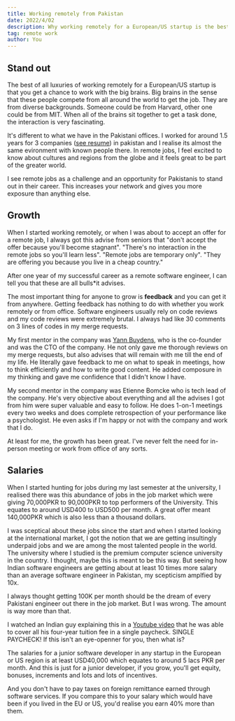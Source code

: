 ```yaml
---
title: Working remotely from Pakistan
date: 2022/4/02
description: Why working remotely for a European/US startup is the best ever thing for a Pakistani.
tag: remote work
author: You
---
```


## Stand out

The best of all luxuries of working remotely for a European/US startup is that you get a chance to work with the big brains. Big brains in the sense that these people compete from all around the world to get the job. They are from diverse backgrounds. Someone could be from Harvard, other one could be from MIT. When all of the brains sit together to get a task done, the interaction is very fascinating.

It's different to what we have in the Pakistani offices. I worked for around 1.5 years for 3 companies ([see resume](/resume)) in pakistan and I realise its almost the same evironment with known people there. In remote jobs, I feel excited to know about cultures and regions from the globe and it feels great to be part of the greater world.

I see remote jobs as a challenge and an opportunity for Pakistanis to stand out in their career. This increases your network and gives you more exposure than anything else.

## Growth

When I started working remotely, or when I was about to accept an offer for a remote job, I always got this advise from seniors that "don't accept the offer because you'll become stagnant". "There's no interaction in the remote jobs so you'll learn less". "Remote jobs are temporary only". "They are offering you because you live in a cheap country."

After one year of my successful career as a remote software engineer, I can tell you that these are all bulls*it advises. 

The most important thing for anyone to grow is **feedback** and you can get it from anywhere. Getting feedback has nothing to do with whether you work remotely or from office. Software engineers usually rely on code reviews and my code reviews were extremely brutal. I always had like 30 comments on 3 lines of codes in my merge requests. 

My first mentor in the company was [Yann Buydens](https://yannbuy.com/), who is the co-founder and was the CTO of the company. He not only gave me thorough reviews on my merge requests, but also advises that will remain with me till the end of my life. He literally gave feedback to me on what to speak in meetings, how to think efficiently and how to write good content. He added composure in my thinking and gave me confidence that I didn't know I have.

My second mentor in the company was Etienne Bomcke who is tech lead of the company. He's very objective about everything and all the advises I got from him were super valuable and easy to follow. He does 1-on-1 meetings every two weeks and does complete retrospection of your performance like a psychologist. He even asks if I'm happy or not with the company and work that I do.

At least for me, the growth has been great. I've never felt the need for in-person meeting or work from office of any sorts.

## Salaries

When I started hunting for jobs during my last semester at the university, I realised there was this abundance of jobs in the job market which were giving 70,000PKR to 90,000PKR to top performers of the University. This equates to around USD400 to USD500 per month. A great offer meant 140,000PKR which is also less than a thousand dollars. 

I was sceptical about these jobs since the start and when I started looking at the international market, I got the notion that we are getting insultingly underpaid jobs and we are among the most talented people in the world. The university where I studied is the premium computer science university in the country. I thought, maybe this is meant to be this way. But seeing how Indian software engineers are getting about at least 10 times more salary than an average software engineer in Pakistan, my scepticism amplfied by 10x.

I always thought getting 100K per month should be the dream of every Pakistani engineer out there in the job market. But I was wrong. The amount is way more than that.

I watched an Indian guy explaining this in a [Youtube video](https://www.youtube.com/watch?v=HbZK-tNHXW4) that he was able to cover all his four-year tuition fee in a single paycheck. SINGLE PAYCHECK! If this isn't an eye-openner for you, then what is? 

The salaries for a junior software developer in any startup in the European or US region is at least USD40,000 which equates to around 5 lacs PKR per month. And this is just for a junior developer, if you grow, you'll get equity, bonuses, increments and lots and lots of incentives.

And you don't have to pay taxes on foreign remittance earned through software services. If you compare this to your salary which would have been if you lived in the EU or US, you'd realise you earn 40% more than them.
